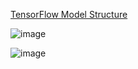 
[TensorFlow Model Structure](https://github.com/WeiYangBin/AI-Knowledge/blob/master/DL-Knowledge/Inception%20V1/Inception%20V1.ipynb)

![image](https://github.com/WeiYangBin/AI-Knowledge/blob/master/DL-Knowledge/Inception%20V1/img/module.png)

![image](https://github.com/WeiYangBin/AI-Knowledge/blob/master/DL-Knowledge/Inception%20V1/img/Inception%20V1.jpeg)
